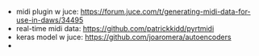 - midi plugin w juce: https://forum.juce.com/t/generating-midi-data-for-use-in-daws/34495
- real-time midi data: https://github.com/patrickkidd/pyrtmidi
- keras model w juce: https://github.com/joaromera/autoencoders
- 